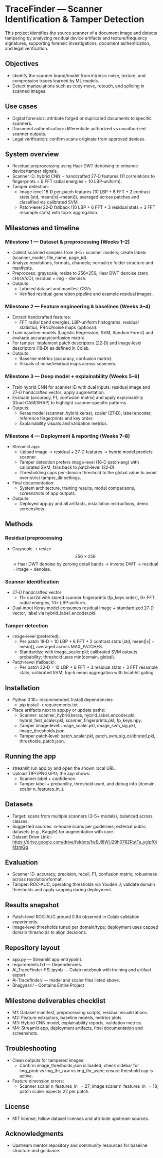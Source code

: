 
# TraceFinder — Scanner Identification & Tamper Detection

This project identifies the source scanner of a document image and detects tampering by analyzing residual device artifacts and texture/frequency signatures, supporting forensic investigations, document authentication, and legal verification.

## Objectives

- Identify the scanner brand/model from intrinsic noise, texture, and compression traces learned by ML models.
- Detect manipulations such as copy‑move, retouch, and splicing in scanned images.

## Use cases

- Digital forensics: attribute forged or duplicated documents to specific scanners.
- Document authentication: differentiate authorized vs unauthorized scanner outputs.
- Legal verification: confirm scans originate from approved devices.

## System overview

- Residual preprocessing using Haar DWT denoising to enhance device/tamper signals.
- Scanner ID: hybrid CNN + handcrafted 27‑D features (11 correlations to fingerprints + 6 FFT radial energies + 10 LBP‑uniform).
- Tamper detection:
  - Image‑level 18‑D per‑patch features (10 LBP + 6 FFT + 2 contrast stats [std, mean(|x|−mean)]), averaged across patches and classified via calibrated SVM.
  - Patch‑level 22‑D fallback (10 LBP + 6 FFT + 3 residual stats + 3 FFT resample stats) with top‑k aggregation.

## Milestones and timeline

### Milestone 1 — Dataset & preprocessing (Weeks 1–2)
- Collect scanned samples from 3–5+ scanner models; create labels (scanner_model, file_name, page_id).
- Analyze resolutions, formats, channels; normalize folder structure and manifests.
- Preprocess: grayscale, resize to 256×256, Haar DWT denoise (zero cH/cV/cD), residual = img − denoise.
- Outputs:
  - Labeled dataset and manifest CSVs.
  - Verified residual generation pipeline and example residual images.

### Milestone 2 — Feature engineering & baselines (Weeks 3–4)
- Extract handcrafted features:
  - FFT radial band energies, LBP‑uniform histograms, residual statistics, PRNU/noise maps (optional).
- Train baseline models (Logistic Regression, SVM, Random Forest) and evaluate accuracy/confusion matrix.
- For tamper: implement patch descriptors (22‑D) and image‑level descriptors (18‑D) as defined in Colab.
- Outputs:
  - Baseline metrics (accuracy, confusion matrix).
  - Visuals of noise/residual maps across scanners.

### Milestone 3 — Deep model + explainability (Weeks 5–6)
- Train hybrid CNN for scanner ID with dual inputs: residual image and 27‑D handcrafted vector; apply augmentation.
- Evaluate (accuracy, F1, confusion matrix) and apply explainability (Grad‑CAM/SHAP) to highlight scanner‑specific patterns.
- Outputs:
  - Keras model (scanner_hybrid.keras), scaler (27‑D), label encoder, reference fingerprints and key order.
  - Explainability visuals and validation metrics.

### Milestone 4 — Deployment & reporting (Weeks 7–8)
- Streamlit app:
  - Upload image → residual + 27‑D features → hybrid model predicts scanner.
  - Tamper detection prefers image‑level (18‑D patch‑avg) with calibrated SVM; falls back to patch‑level (22‑D).
  - Thresholding caps per‑domain threshold to the global value to avoid over‑strict tamper_dir settings.
- Final documentation:
  - System architecture, training results, model comparisons, screenshots of app outputs.
- Outputs:
  - Deployed app.py and all artifacts, installation instructions, demo screenshots.

## Methods

### Residual preprocessing
- Grayscale → resize $$256×256$$ → Haar DWT denoise by zeroing detail bands → inverse DWT → residual = image − denoise.

### Scanner identification
- 27‑D handcrafted vector:
  - 11× corr2d with stored scanner fingerprints (fp_keys order), 6× FFT radial energies, 10× LBP‑uniform.
- Dual‑input Keras model consumes residual image + standardized 27‑D vector; label via hybrid_label_encoder.pkl.

### Tamper detection
- Image‑level (preferred):
  - Per patch 18‑D = 10 LBP + 6 FFT + 2 contrast stats [std, mean(|x| − mean)], averaged across MAX_PATCHES.
  - Standardize with image_scaler.pkl; calibrated SVM outputs probability; threshold uses min(domain, global).
- Patch‑level (fallback):
  - Per patch 22‑D = 10 LBP + 6 FFT + 3 residual stats + 3 FFT resample stats; calibrated SVM; top‑k mean aggregation with local‑hit gating.

## Installation

- Python 3.10+ recommended. Install dependencies:
  - pip install -r requirements.txt
- Place artifacts next to app.py or update paths:
  - Scanner: scanner_hybrid.keras, hybrid_label_encoder.pkl, hybrid_feat_scaler.pkl, scanner_fingerprints.pkl, fp_keys.npy.
  - Tamper image‑level: image_scaler.pkl, image_svm_sig.pkl, image_thresholds.json.
  - Tamper patch‑level: patch_scaler.pkl, patch_svm_sig_calibrated.pkl, thresholds_patch.json.

## Running the app

- streamlit run app.py and open the shown local URL.
- Upload TIFF/PNG/JPG; the app shows:
  - Scanner label + confidence.
  - Tamper label + probability, threshold used, and debug info (domain, scaler n_features_in_).

## Datasets

- Target: scans from multiple scanners (3–5+ models), balanced across classes.
- Suggested sources: in‑house scans per guidelines; external public datasets (e.g., Kaggle) for augmentation with care.
- Dataset Drive Link:- https://drive.google.com/drive/folders/1wEJl8WU29h07RZRutTa_yglpf0jMzmGq
  
## Evaluation

- Scanner ID: accuracy, precision, recall, F1, confusion matrix; robustness across resolution/format.
- Tamper: ROC‑AUC, operating thresholds via Youden J; validate domain thresholds and apply capping during deployment.

## Results snapshot

- Patch‑level ROC‑AUC around 0.84 observed in Colab validation experiments.
- Image‑level thresholds tuned per domain/type; deployment uses capped domain thresholds to align decisions.

## Repository layout

- app.py — Streamlit app entrypoint.
- requirements.txt — Dependencies.
- AI_TraceFinder-FSI.ipynb — Colab notebook with training and artifact export.
- Ai-Tracefinder/ — model and scaler files listed above.
- Bhagyasri/ - Contains Entire Project

## Milestone deliverables checklist

- M1: Dataset manifest, preprocessing scripts, residual visualizations.
- M2: Feature extractors, baseline models, metrics plots.
- M3: Hybrid CNN model, explainability reports, validation metrics.
- M4: Streamlit app, deployment artifacts, final documentation and screenshots.

## Troubleshooting

- Clean outputs for tampered images:
  - Confirm image_thresholds.json is loaded; check sidebar for img_prob vs img_thr_raw vs img_thr_used; ensure threshold cap is active.
- Feature dimension errors:
  - Scanner scaler n_features_in_ = 27; image scaler n_features_in_ = 18; patch scaler expects 22 per patch.

## License

- MIT license; follow dataset licenses and attribute upstream sources.

## Acknowledgments

- Upstream mentor repository and community resources for baseline structure and guidance.

